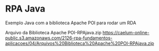 # RPA Java
Exemplo Java com a biblioteca Apache POI para rodar um RDA

Arquivo da Biblioteca Apache POI-RPAjava.zip
https://caelum-online-public.s3.amazonaws.com/2126-rpa-fundamentos-aplicacoes/04/Arquivos%20Biblioteca%20Apache%20POI-RPAjava.zip
